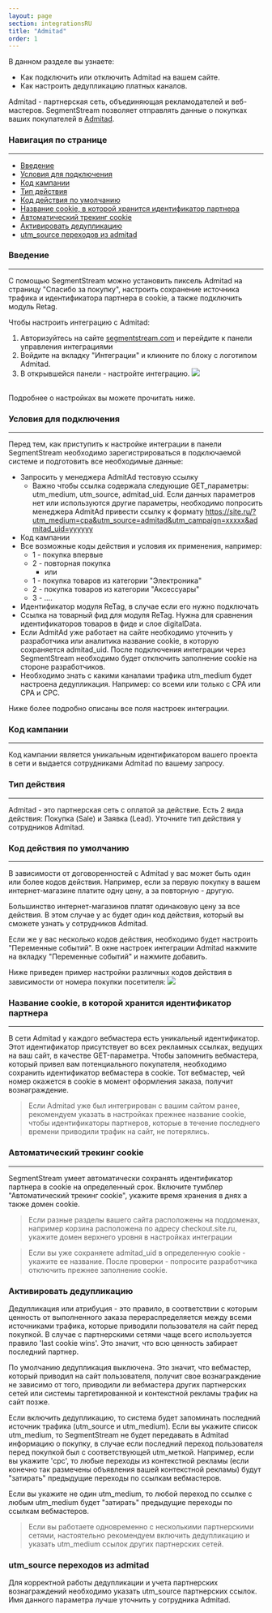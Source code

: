 ```yaml
---
layout: page
section: integrationsRU
title: "Admitad"
order: 1
---
```


В данном разделе вы узнаете:
* Как подключить или отключить Admitad на вашем сайте.
* Как настроить дедупликацию платных каналов.

Admitad - партнерская сеть, объединяющая рекламодателей и веб-мастеров. SegmentStream позволяет отправлять данные о покупках ваших покупателей в [Admitad](https://admitad.com/ru).

### Навигация по странице
------
<ul class="page-navigation">
  <li><a href="#0">Введение</a></li>
  <li><a href="#0_1">Условия для подключения</a></li>
  <li><a href="#1">Код кампании</a></li>
  <li><a href="#2">Тип действия</a></li>
  <li><a href="#3">Код действия по умолчанию</a></li>
  <li><a href="#4">Название cookie, в которой хранится идентификатор партнера</a></li>
  <li><a href="#5">Автоматический трекинг cookie</a></li>
  <li><a href="#6">Активировать дедупликацию</a></li>
  <li><a href="#7">utm_source переходов из admitad</a></li>
</ul>

### <a name="0"></a>Введение
------
С помощью SegmentStream можно установить пиксель Admitad на страницу "Спасибо за покупку", настроить сохранение источника трафика и идентификатора партнера в cookie, а также подключить модуль Retag.

Чтобы настроить интеграцию с Admitad:
1. Авторизуйтесь на сайте [segmentstream.com](https://admin.segmentstream.com/) и перейдите к панели управления интеграциями
2. Войдите на вкладку "Интеграции" и кликните по блоку с логотипом Admitad.
3. В открывшейся панели - настройте интеграцию.
![](/img/integrations.admitad.1.png)
<br />
Подробнее о настройках вы можете прочитать ниже.

### <a name="0_1"></a>Условия для подключения
------
Перед тем, как приступить к настройке интеграции в панели SegmentStream необходимо зарегистрироваться в подключаемой системе и подготовить все необходимые данные:
 - Запросить у менеджера AdmitAd тестовую ссылку
    - Важно чтобы ссылка содержала следующие GET_параметры: utm_medium, utm_source, admitad_uid. Если данных параметров нет или используются другие параметры, необходимо попросить менеджера AdmitAd привести ссылку к формату https://site.ru/?utm_medium=cpa&utm_source=admitad&utm_campaign=xxxxx&admitad_uid=yyyyyy
 - Код кампании
 - Все возможные коды действия и условия их применения, например:
    - 1 - покупка впервые
    - 2 - повторная покупка
      - или
    - 1 - покупка товаров из категории "Электроника"
    - 2 - покупка товаров из категории "Аксессуары"
    - 3 - ....
 - Идентификатор модуля ReTag, в случае если его нужно подключать
 - Ссылка на товарный фид для модуля ReTag. Нужна для сравнения идентификаторов товаров в фиде и слое digitalData.
 - Если AdmitAd уже работает на сайте необходимо уточнить у разработчика или аналитика название cookie, в которую сохраняется admitad_uid. После подключения интеграции через SegmentStream необходимо будет отключить заполнение cookie на стороне разработчиков.
 - Необходимо знать с какими каналами трафика utm_medium будет настроена дедупликация. Например: со всеми или только с CPA или CPA и CPC.

 Ниже более подробно описаны все поля настроек интеграции.

### <a name="1"></a>Код кампании
------
Код кампании является уникальным идентификатором вашего проекта в сети и выдается сотрудниками Admitad по вашему запросу.

### <a name="2"></a>Тип действия
------
Admitad - это партнерская сеть с оплатой за действие. Есть 2 вида действия: Покупка (Sale) и Заявка (Lead). Уточните тип действия у сотрудников Admitad.

### <a name="3"></a>Код действия по умолчанию
------
В зависимости от договоренностей с Admitad у вас может быть один или более кодов действия. Например, если за первую покупку в вашем интернет-магазине платите одну цену, а за повторную - другую.

Большинство интернет-магазинов платят одинаковую цену за все действия.  В этом случае у ас будет один код действия, который вы сможете узнать у сотрудников Admitad.

Если же у вас несколько кодов действия, необходимо будет настроить "Переменные событий".
В окне настроек интеграции Admitad нажмите на вкладку "Переменные событий" и нажмите добавить.

Ниже приведен пример настройки различных кодов действия в зависимости от номера покупки посетителя:
![](/img/integrations.admitad.2.png)


### <a name="4"></a>Название cookie, в которой хранится идентификатор партнера
------
В сети Admitad у каждого вебмастера есть уникальный идентификатор. Этот идентификатор присутствует во всех рекламных ссылках, ведущих на ваш сайт, в качестве GET-параметра. Чтобы запомнить вебмастера, который привел вам потенциального покупателя, необходимо сохранить идентификатор вебмастера в cookie. Тот вебмастер, чей номер окажется в cookie в момент оформления заказа, получит вознаграждение.

> Если Admitad уже был интегрирован с вашим сайтом ранее, рекомендуем указать в настройках прежнее название cookie, чтобы идентификаторы партнеров, которые в течение последнего времени приводили трафик на сайт, не потерялись.

### <a name="5"></a>Автоматический трекинг cookie
------
SegmentStream умеет автоматически сохранять идентификатор партнера в cookie на определенный срок.
Включите тумблер "Автоматический трекинг cookie", укажите время хранения в днях а также домен cookie.

> Если разные разделы вашего сайта расположены на поддоменах, например корзина расположена по адресу checkout.site.ru, укажите домен верхнего уровня в настройках интеграции

> Если вы уже сохраняете admitad_uid в определенную cookie - укажите ее название. После проверки - попросите разработчика отключить прежнее заполнение cookie.

### <a name="6"></a>Активировать дедупликацию
Дедупликация или атрибуция - это правило, в соответствии с которым ценность от выполненного заказа перераспределяется между всеми источниками трафика, которые приводили пользователя на сайт перед покупкой. В случае с партнерскими сетями чаще всего используется правило 'last cookie wins'. Это значит, что всю ценность забирает последний партнер.

По умолчанию дедупликация выключена. Это значит, что вебмастер, который приводил на сайт пользователя, получит свое вознаграждение не зависимо от того, приводили ли вебмастера других партнерских сетей или системы таргетированной и контекстной рекламы трафик на сайт позже.

Если включить дедупликацию, то система будет запоминать последний источник трафика (utm_source и utm_medium).
Если вы укажите список utm_medium, то SegmentStream не будет передавать в Admitad информацию о покупку, в случае если последний переход пользователя перед покупкой был с соответствующей utm_меткой. Например, если вы укажите 'cpc', то любые переходы из контекстной рекламы (если конечно так размечены объявления вашей контекстной рекламы) будут "затирать" предыдущие переходы по ссылкам вебмастеров.

Если вы укажите не один utm_medium, то любой переход по ссылке с любым utm_medium будет "затирать" предыдущие переходы по ссылкам вебмастеров.

> Если вы работаете одновременно с несколькими партнерскими сетями, настоятельно рекомендуем включить дедупликацию и указать utm_medium ссылок других партнерских сетей.

### <a name="7"></a>utm_source переходов из admitad
Для корректной работы дедупликации и учета партнерских вознаграждений необходимо указать utm_source партнерских ссылок. Имя данного параметра лучше уточнить у сотрудника Admitad.
